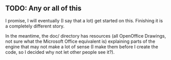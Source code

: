 TODO: Any or all of this
----

I promise, I will eventually (I say that a lot) get started on this.  Finishing it is a completely different story.

In the meantime, the doc/ directory has resources (all OpenOffice Drawings, not sure what the Microsoft Office equivalent is) explaining parts of the engine that may not make a lot of sense (I make them before I create the code, so I decided why not let other people see it?).
